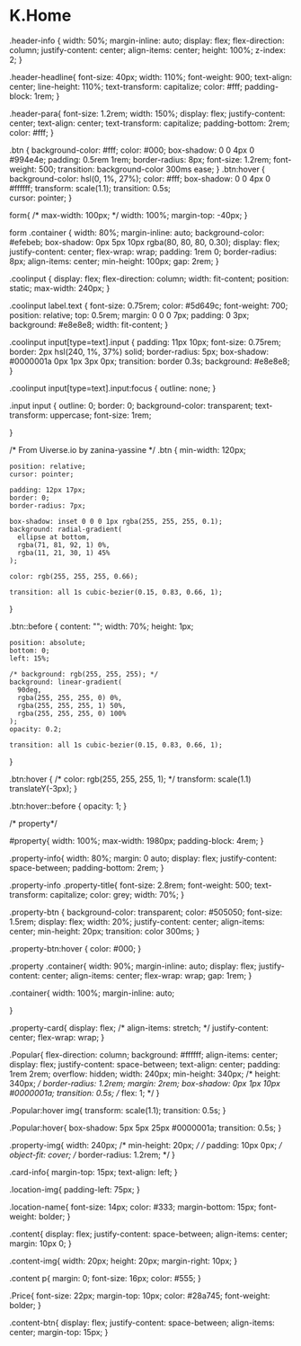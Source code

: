 # K.Home

.header-info {
    width: 50%;
    margin-inline: auto;
    display: flex;
    flex-direction: column;
    justify-content: center;
    align-items: center;
    height: 100%;
    z-index: 2;
}

.header-headline{
    font-size: 40px;
    width: 110%;
    font-weight: 900;
    text-align: center;
    line-height: 110%;
    text-transform: capitalize;
    color: #fff;
    padding-block: 1rem;
}

.header-para{
    font-size: 1.2rem;
    width: 150%;
    display: flex;
    justify-content: center;
    text-align: center;
    text-transform: capitalize;
    padding-bottom: 2rem;
    color: #fff;
}

.btn {
    background-color: #fff;
    color: #000;
    box-shadow: 0 0 4px 0 #994e4e;
    padding: 0.5rem 1rem;
    border-radius: 8px;
    font-size: 1.2rem;
    font-weight: 500;
    transition: background-color 300ms ease;
}
.btn:hover {
    background-color: hsl(0, 1%, 27%);
    color: #fff;
    box-shadow: 0 0 4px 0 #ffffff;
    transform: scale(1.1);
    transition: 0.5s;   
    cursor: pointer;
}

form{
    /* max-width: 100px; */
    width: 100%;
    margin-top: -40px;
}

form .container {
    width: 80%;
    margin-inline: auto;
    background-color: #efebeb;
    box-shadow: 0px 5px 10px rgba(80, 80, 80, 0.30);
    display: flex;
    justify-content: center;
    flex-wrap: wrap;
    padding: 1rem 0;
    border-radius: 8px;
    align-items: center;
    min-height: 100px;
    gap: 2rem;
}



 
.coolinput {
    display: flex;
    flex-direction: column;
    width: fit-content;
    position: static;
    max-width: 240px;
  }
  
  .coolinput label.text {
    font-size: 0.75rem;
    color: #5d649c;
    font-weight: 700;
    position: relative;
    top: 0.5rem;
    margin: 0 0 0 7px;
    padding: 0 3px;
    background: #e8e8e8;
    width: fit-content;
  }
  
  .coolinput input[type=text].input {
    padding: 11px 10px;
    font-size: 0.75rem;
    border: 2px hsl(240, 1%, 37%) solid;
    border-radius: 5px;
    box-shadow: #0000001a 0px 1px 3px 0px;
    transition: border 0.3s;
    background: #e8e8e8;
  }
  
  .coolinput input[type=text].input:focus {
    outline: none;
  }

.input input {
    outline: 0;
    border: 0;
    background-color: transparent;
    text-transform: uppercase;
    font-size: 1rem;

}

/* From Uiverse.io by zanina-yassine */ 
.btn {
    min-width: 120px;
  
    position: relative;
    cursor: pointer;
  
    padding: 12px 17px;
    border: 0;
    border-radius: 7px;
  
    box-shadow: inset 0 0 0 1px rgba(255, 255, 255, 0.1);
    background: radial-gradient(
      ellipse at bottom,
      rgba(71, 81, 92, 1) 0%,
      rgba(11, 21, 30, 1) 45%
    );
  
    color: rgb(255, 255, 255, 0.66);
  
    transition: all 1s cubic-bezier(0.15, 0.83, 0.66, 1);
  }
  
  .btn::before {
    content: "";
    width: 70%;
    height: 1px;
  
    position: absolute;
    bottom: 0;
    left: 15%;
  
    /* background: rgb(255, 255, 255); */
    background: linear-gradient(
      90deg,
      rgba(255, 255, 255, 0) 0%,
      rgba(255, 255, 255, 1) 50%,
      rgba(255, 255, 255, 0) 100%
    );
    opacity: 0.2;
  
    transition: all 1s cubic-bezier(0.15, 0.83, 0.66, 1);
  }
  
  .btn:hover {
    /* color: rgb(255, 255, 255, 1); */
    transform: scale(1.1) translateY(-3px);
  }
  
  .btn:hover::before {
    opacity: 1;
  }


/* property*/

#property{
  width: 100%;
  max-width: 1980px;
  padding-block: 4rem;
}

.property-info{
  width: 80%;
  margin: 0 auto;
  display: flex;
  justify-content: space-between;
  padding-bottom: 2rem;
}

.property-info .property-title{
  font-size: 2.8rem;
  font-weight: 500;
  text-transform: capitalize;
  color: grey;
  width: 70%;
}

.property-btn {
  background-color: transparent;
  color: #505050;
  font-size: 1.5rem;
  display: flex;
  width: 20%;
  justify-content: center;
  align-items: center;
  min-height: 20px;
  transition: color 300ms;
}

.property-btn:hover {
  color: #000;
}

.property .container{
  width: 90%;
  margin-inline: auto;
  display: flex;
  justify-content: center;
  align-items: center;
  flex-wrap: wrap;
  gap: 1rem;
}

.container{
  width: 100%;
  margin-inline: auto;
  
}

.property-card{
  display: flex;
  /* align-items: stretch; */
  justify-content: center;
  flex-wrap: wrap;
}

.Popular{
  flex-direction: column;
  background: #ffffff;
  align-items: center;
  display: flex;
  justify-content: space-between;
  text-align: center;
  padding: 1rem 2rem;
  overflow: hidden;
  width: 240px;
  min-height: 340px;
  /* height: 340px; */
  border-radius: 1.2rem;
  margin: 2rem;
  box-shadow: 0px 1px 10px #0000001a;
  transition: 0.5s;
  /* flex: 1; */
}

.Popular:hover img{
  transform: scale(1.1);
  transition: 0.5s;
}

.Popular:hover{
  box-shadow: 5px 5px 25px #0000001a;
  transition: 0.5s;
}

.property-img{
  width: 240px;
  /* min-height: 20px; */
  /* padding: 10px 0px; */
  object-fit: cover;
  /* border-radius: 1.2rem; */
}

.card-info{
  margin-top: 15px;
  text-align: left;
}

.location-img{
  padding-left: 75px;
}

.location-name{
  font-size: 14px;
  color: #333;
  margin-bottom: 15px;
  font-weight: bolder;
}

.content{
  display: flex;
  justify-content: space-between;
  align-items: center;
  margin: 10px 0;
}

.content-img{
  width: 20px;
  height: 20px;
  margin-right: 10px;
}

.content p{
  margin: 0;
  font-size: 16px;
  color: #555;
}

.Price{
  font-size: 22px;
  margin-top: 10px;
  color: #28a745;
  font-weight: bolder;
}

.content-btn{
  display: flex;
  justify-content: space-between;
  align-items: center;
  margin-top: 15px;
}
